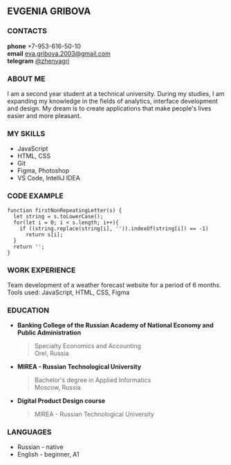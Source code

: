 ## EVGENIA GRIBOVA
### CONTACTS
**phone** +7-953-616-50-10  
**email** eva.gribova.2003@gmail.com  
**telegram** [@zhenyagri](https://t.me/zhenyagri)
### ABOUT ME
I am a second year student at a technical university. During my studies, I am expanding my knowledge in the fields of analytics, interface development and design. My dream is to create applications that make people's lives easier and more pleasant.
### MY SKILLS
+ JavaScript  
+ HTML, CSS  
+ Git
+ Figma, Photoshop
+ VS Code, IntelliJ IDEA
### CODE EXAMPLE
```
function firstNonRepeatingLetter(s) {
  let string = s.toLowerCase();
  for(let i = 0; i < s.length; i++){
    if ((string.replace(string[i], '')).indexOf(string[i]) == -1)
      return s[i];
  }
  return '';
}
```
### WORK EXPERIENCE
Team development of a weather forecast website for a period of 6 months.  
Tools used: JavaScript, HTML, CSS, Figma
### EDUCATION
+ **Banking College of the Russian Academy of National Economy and Public Administration**
	>Specialty Economics and Accounting	 	
	Orel, Russia  
+ **MIREA - Russian Technological University**
	>Bachelor's degree in Applied Informatics	 	
 	Moscow, Russia
+ **Digital Product Design course**
	>MIREA - Russian Technological University
### LANGUAGES
+ Russian - native
+ English - beginner, A1